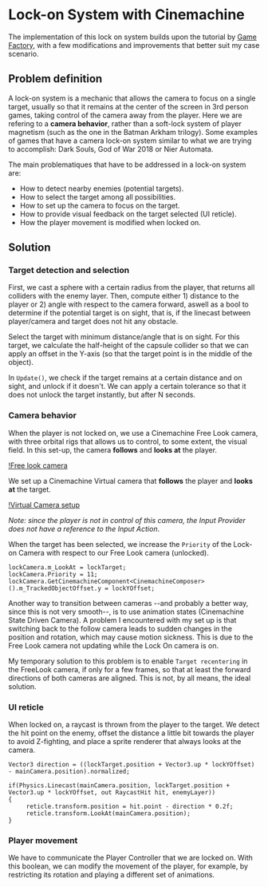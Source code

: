 # Lock-on System with Cinemachine

The implementation of this lock on system builds upon the tutorial by [Game Factory](https://www.youtube.com/watch?v=ozb6aFTwiHU&ab_channel=GameFactory), with a few modifications and improvements that better suit my case scenario.


## Problem definition
A lock-on system is a mechanic that allows the camera to focus on a single target, usually so that it remains at the center of the screen in 3rd person games, taking control of the camera away from the player. Here we are refering to a **camera behavior**, rather than a soft-lock system of player magnetism (such as the one in the Batman Arkham trilogy). 
Some examples of games that have a camera lock-on system similar to what we are trying to accomplish: Dark Souls, God of War 2018 or Nier Automata.

The main problematiques that have to be addressed in a lock-on system are:
- How to detect nearby enemies (potential targets).
- How to select the target among all possibilities.
- How to set up the camera to focus on the target.
- How to provide visual feedback on the target selected (UI reticle).
- How the player movement is modified when locked on.


## Solution

### Target detection and selection
First, we cast a sphere with a certain radius from the player, that returns all colliders with the enemy layer. Then, compute either 1) distance to the player or 2) angle with respect to the camera forward, aswell as a bool to determine if the potential target is on sight, that is, if the linecast between player/camera and target does not hit any obstacle.

Select the target with minimum distance/angle that is on sight. For this target, we calculate the half-height of the capsule collider so that we can apply an offset in the Y-axis (so that the target point is in the middle of the object).

In ```Update()```, we check if the target remains at a certain distance and on sight, and unlock if it doesn't. We can apply a certain tolerance so that it does not unlock the target instantly, but after N seconds.

### Camera behavior

When the player is not locked on, we use a Cinemachine Free Look camera, with three orbital rigs that allows us to control, to some extent, the visual field. In this set-up, the camera **follows** and **looks at** the player. 

[!Free look camera](https://github.com/CesarCaramazana/Unity/blob/main/Camera/Lock%20on%20system/Images/FreeLook%20(Follow%20player)%20camera.PNG)

We set up a Cinemachine Virtual camera that **follows** the player and **looks at** the target. 

[!Virtual Camera setup](https://github.com/CesarCaramazana/Unity/blob/main/Camera/Lock%20on%20system/Images/Virtual%20(LockOn)%20camera.PNG)

*Note: since the player is not in control of this camera, the Input Provider does not have a reference to the Input Action*.

When the target has been selected, we increase the ```Priority``` of the Lock-on Camera with respect to our Free Look camera (unlocked). 

```
lockCamera.m_LookAt = lockTarget;
lockCamera.Priority = 11;
lockCamera.GetCinemachineComponent<CinemachineComposer>().m_TrackedObjectOffset.y = lockYOffset;
```
Another way to transition between cameras --and probably a better way, since this is not very smooth--, is to use animation states (Cinemachine State Driven Camera). A problem I encountered with my set up is that switching back to the follow camera leads to sudden changes in the position and rotation, which may cause motion sickness. This is due to the Free Look camera not updating while the Lock On camera is on. 

My temporary solution to this problem is to enable ```Target recentering``` in the FreeLook camera, if only for a few frames, so that at least the forward directions of both cameras are aligned. This is not, by all means, the ideal solution.

### UI reticle
When locked on, a raycast is thrown from the player to the target. We detect the hit point on the enemy, offset the distance a little bit towards the player to avoid Z-fighting, and place a sprite renderer that always looks at the camera.

```
Vector3 direction = ((lockTarget.position + Vector3.up * lockYOffset) - mainCamera.position).normalized;

if(Physics.Linecast(mainCamera.position, lockTarget.position + Vector3.up * lockYOffset, out RaycastHit hit, enemyLayer))
{
     reticle.transform.position = hit.point - direction * 0.2f;
     reticle.transform.LookAt(mainCamera.position);
}      
```


### Player movement
We have to communicate the Player Controller that we are locked on. With this boolean, we can modify the movement of the player, for example, by restricting its rotation and playing a different set of animations. 
